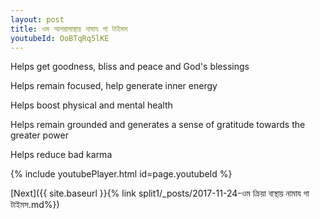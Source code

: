 ```yaml
---
layout: post
title: ওম আশরামাস্থায় নামায গা টাইমস
youtubeId: OoBTqRq5lKE
---
```

 
 
Helps get goodness, bliss and peace and God's blessings
 
Helps remain focused, help generate inner energy 
 
Helps boost physical and mental health 
 
Helps remain grounded and generates a sense of gratitude towards the greater power 
 
Helps reduce bad karma
 
 
 
 


{% include youtubePlayer.html id=page.youtubeId %}
 
[Next]({{ site.baseurl }}{% link  split1/_posts/2017-11-24-ওম ক্রিয়া বাস্থায় নামায গা টাইমস.md%})
 
